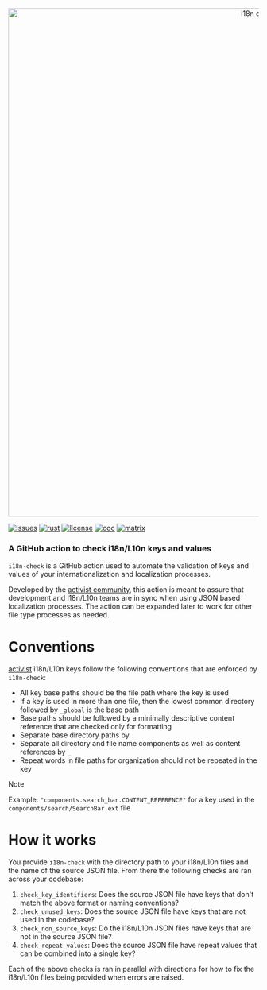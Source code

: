 <div align="center">
  <a href="https://github.com/activist-org/i18n-check-action"><img src="https://raw.githubusercontent.com/activist-org/i18n-check-action/main/.github/resources/i18nCheckGitHubBanner.png" width=1024 alt="i18n check logo"></a>
</div>

[![issues](https://img.shields.io/github/issues/activist-org/i18n-check-action?label=%20&logo=github)](https://github.com/activist-org/i18n-check-action/issues)
[![rust](https://img.shields.io/badge/Rust%201.75-CE412B.svg?logo=rust&logoColor=ffffff)](#tech-stack)
[![license](https://img.shields.io/github/license/activist-org/i18n-check-action.svg?label=%20)](https://github.com/activist-org/i18n-check-action/blob/main/LICENSE.txt)
[![coc](https://img.shields.io/badge/Contributor%20Covenant-ff69b4.svg)](https://github.com/activist-org/i18n-check-action/blob/main/.github/CODE_OF_CONDUCT.md)
[![matrix](https://img.shields.io/badge/Matrix-000000.svg?logo=matrix&logoColor=ffffff)](https://matrix.to/#/#activist_community:matrix.org)

### A GitHub action to check i18n/L10n keys and values

`i18n-check` is a GitHub action used to automate the validation of keys and values of your internationalization and localization processes.

Developed by the [activist community](https://github.com/activist-org), this action is meant to assure that development and i18n/L10n teams are in sync when using JSON based localization processes. The action can be expanded later to work for other file type processes as needed.

# Conventions

[activist](https://github.com/activist-org/activist) i18n/L10n keys follow the following conventions that are enforced by `i18n-check`:

- All key base paths should be the file path where the key is used
- If a key is used in more than one file, then the lowest common directory followed by `_global` is the base path
- Base paths should be followed by a minimally descriptive content reference that are checked only for formatting
- Separate base directory paths by `.`
- Separate all directory and file name components as well as content references by `_`
- Repeat words in file paths for organization should not be repeated in the key

> [!NOTE]
> Example: `"components.search_bar.CONTENT_REFERENCE"` for a key used in the `components/search/SearchBar.ext` file

# How it works

You provide `i18n-check` with the directory path to your i18n/L10n files and the name of the source JSON file. From there the following checks are ran across your codebase:

1. `check_key_identifiers`: Does the source JSON file have keys that don't match the above format or naming conventions?
2. `check_unused_keys`: Does the source JSON file have keys that are not used in the codebase?
3. `check_non_source_keys`: Do the i18n/L10n JSON files have keys that are not in the source JSON file?
4. `check_repeat_values`: Does the source JSON file have repeat values that can be combined into a single key?

Each of the above checks is ran in parallel with directions for how to fix the i18n/L10n files being provided when errors are raised.
